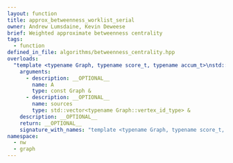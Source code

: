 ```yaml
---
layout: function
title: approx_betweenness_worklist_serial
owner: Andrew Lumsdaine, Kevin Deweese
brief: Weighted approximate betweenness centrality
tags:
  - function
defined_in_file: algorithms/betweenness_centrality.hpp
overloads:
  "template <typename Graph, typename score_t, typename accum_t>\nstd::vector<score_t> approx_betweenness_worklist_serial(const Graph &, std::vector<typename Graph::vertex_id_type> &)":
    arguments:
      - description: __OPTIONAL__
        name: A
        type: const Graph &
      - description: __OPTIONAL__
        name: sources
        type: std::vector<typename Graph::vertex_id_type> &
    description: __OPTIONAL__
    return: __OPTIONAL__
    signature_with_names: "template <typename Graph, typename score_t, typename accum_t>\nstd::vector<score_t> approx_betweenness_worklist_serial(const Graph & A, std::vector<typename Graph::vertex_id_type> & sources)"
namespace:
  - nw
  - graph
---
```


